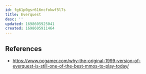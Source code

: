 ```yaml
---
id: fg61p0gsr616ncfokwf5l7s
title: Everquest
desc: ''
updated: 1698605925041
created: 1698605911464
---
```


## References

- https://www.pcgamer.com/why-the-original-1999-version-of-everquest-is-still-one-of-the-best-mmos-to-play-today/